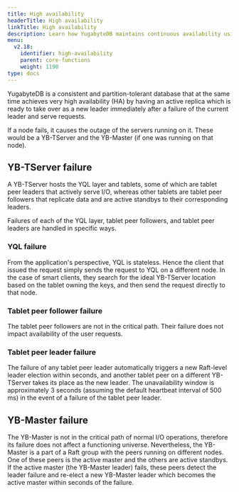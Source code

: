 ```yaml
---
title: High availability
headerTitle: High availability
linkTitle: High availability
description: Learn how YugabyteDB maintains continuous availability using multiple replicas.
menu:
  v2.18:
    identifier: high-availability
    parent: core-functions
    weight: 1190
type: docs
---
```


YugabyteDB is a consistent and partition-tolerant database that at the same time achieves very high availability (HA) by having an active replica which is ready to take over as a new leader immediately after a failure of the current leader and serve requests.

If a node fails, it causes the outage of the servers running on it. These would be a YB-TServer and the YB-Master (if one was running on that node).

## YB-TServer failure

A YB-TServer hosts the YQL layer and tablets, some of which are tablet peer leaders that actively serve I/O, whereas other tablets are tablet peer followers that replicate data and are active standbys to their corresponding leaders.

Failures of each of the YQL layer, tablet peer followers, and tablet peer leaders are handled in specific ways.

### YQL failure

From the application's perspective, YQL is stateless. Hence the client that issued the request simply sends the request to YQL on a different node. In the case of smart clients, they search for the ideal YB-TServer location based on the tablet owning the keys, and then send the request directly to that node.

### Tablet peer follower failure

The tablet peer followers are not in the critical path. Their failure does not impact availability of the user requests.

### Tablet peer leader failure

The failure of any tablet peer leader automatically triggers a new Raft-level leader election within seconds, and another tablet peer on a different YB-TServer takes its place as the new leader. The unavailability window is approximately 3 seconds (assuming the default heartbeat interval of 500 ms) in the event of a failure of the tablet peer leader.

## YB-Master failure

The YB-Master is not in the critical path of normal I/O operations, therefore its failure does not affect a functioning universe. Nevertheless, the YB-Master is a part of a Raft group with the peers running on different nodes. One of these peers is the active master and the others are active standbys. If the active master (the YB-Master leader) fails, these peers detect the leader failure and re-elect a new YB-Master leader which becomes the active master within seconds of the failure.
